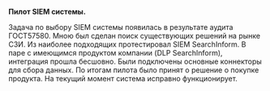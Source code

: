 **Пилот SIEM системы.**

Задача по выбору SIEM системы появилась в результате аудита ГОСТ57580.
Мною был сделан поиск существующих решений на рынке СЗИ.
Из наиболее подходящих протестировал SIEM SearchInform. В паре с имеющимся продуктом компании (DLP SearchInform), интеграция прошла бесшовно.
Были подключены основные коннекторы для сбора данных. 
По итогам пилота было принят о решение о покупке продукта.
На текущий момент система исправно функционирует.
